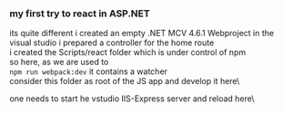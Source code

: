 ### my first try to react in ASP.NET

its quite different
i created an empty .NET MCV 4.6.1 Webproject in the visual studio
i prepared a controller for the home route\
i created the Scripts/react folder which is under control of npm\
so here, as we are used to\
```npm run webpack:dev``` it contains a watcher\
consider this folder as root of the JS app and develop it here\

one needs to start he vstudio IIS-Express server and reload here\